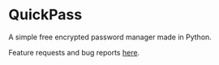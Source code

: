 # QuickPass
A simple free encrypted password manager made in Python.

Feature requests and bug reports [here](https://github.com/HeyBilly9/QuickPass/issues/new).
